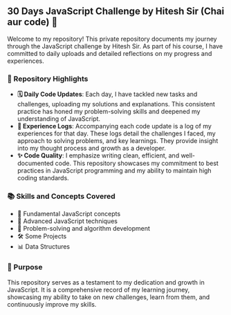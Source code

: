 ## 30 Days JavaScript Challenge by Hitesh Sir (Chai aur code) 🚀

Welcome to my repository! This private repository documents my journey through the JavaScript challenge by Hitesh Sir. As part of his course, I have committed to daily uploads and detailed reflections on my progress and experiences.

### 📌 Repository Highlights

- **🗓️ Daily Code Updates**: Each day, I have tackled new tasks and challenges, uploading my solutions and explanations. This consistent practice has honed my problem-solving skills and deepened my understanding of JavaScript.
- **📖 Experience Logs**: Accompanying each code update is a log of my experiences for that day. These logs detail the challenges I faced, my approach to solving problems, and key learnings. They provide insight into my thought process and growth as a developer.
- **✨ Code Quality**: I emphasize writing clean, efficient, and well-documented code. This repository showcases my commitment to best practices in JavaScript programming and my ability to maintain high coding standards.

### 📚 Skills and Concepts Covered

- 🔧 Fundamental JavaScript concepts
- 🚀 Advanced JavaScript techniques
- 🧠 Problem-solving and algorithm development
- 🛠️ Some Projects
- 📊 Data Structures

### 🎯 Purpose

This repository serves as a testament to my dedication and growth in JavaScript. It is a comprehensive record of my learning journey, showcasing my ability to take on new challenges, learn from them, and continuously improve my skills.
